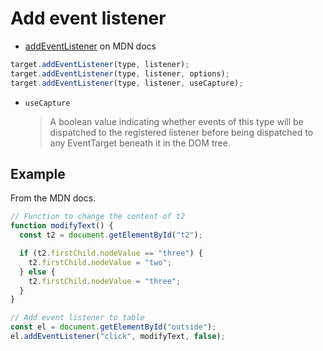# Add event listener

- [addEventListener](https://developer.mozilla.org/en-US/docs/Web/API/EventTarget/addEventListener) on MDN docs

```javascript
target.addEventListener(type, listener);
target.addEventListener(type, listener, options);
target.addEventListener(type, listener, useCapture);
```

- `useCapture`
    > A boolean value indicating whether events of this type will be dispatched to the registered listener before being dispatched to any EventTarget beneath it in the DOM tree.

## Example

From the MDN docs.

```javascript
// Function to change the content of t2
function modifyText() {
  const t2 = document.getElementById("t2");

  if (t2.firstChild.nodeValue == "three") {
    t2.firstChild.nodeValue = "two";
  } else {
    t2.firstChild.nodeValue = "three";
  }
}

// Add event listener to table
const el = document.getElementById("outside");
el.addEventListener("click", modifyText, false);
```
